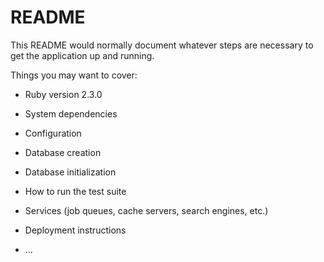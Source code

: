# README

This README would normally document whatever steps are necessary to get the
application up and running.

Things you may want to cover:

* Ruby version
2.3.0
* System dependencies

* Configuration

* Database creation

* Database initialization

* How to run the test suite

* Services (job queues, cache servers, search engines, etc.)

* Deployment instructions

* ...
